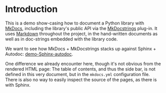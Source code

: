 ﻿# Introduction

This is a demo show-casing how to document a Python library with
[MkDocs], including the library's public API via the [MkDocstrings]
plug-in. It uses [Markdown] throughout the project, in the hand-written
documents as well as in doc-strings embedded with the library code.

We want to see how MkDocs + MkDocstrings stacks up against Sphinx +
Autodoc: [demo-Sphinx-autodoc].

One difference we already encounter here, though it's not obvious
from the rendered HTML page: The table of contents, and thus the side
bar, is not defined in this very document, but in the `mkdocs.yml`
configuration file. There is also no way to easily inspect the source
of the pages, as there is with Sphinx.

[MkDocs]:              https://www.mkdocs.org
[MkDocstrings]:        https://mkdocstrings.github.io
[Markdown]:            https://www.mkdocs.org/user-guide/writing-your-docs/#writing-with-markdown
[demo-Sphinx-autodoc]: https://demo-Sphinx-autodoc.readthedocs.io
